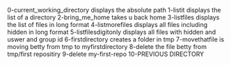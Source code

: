 0-current_working_directory displays the absolute path
1-listit displays the list of a directory
2-bring_me_home takes u back home
3-listfiles displays the list of files in long format
4-listmorefiles displays all files including hidden in long format
5-listfilesdigitonly displays all files with hidden and uswer and group id
6-firstdirectory creates a folder in tmp
7-movethatfile is moving betty from tmp to myfirstdirectory
8-delete the file betty from tmp/first repositiry
9-delete my-first-repo
10-PREVIOUS DIRECTORY
